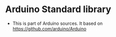 Arduino Standard library
========================

* This is part of Arduino sources. It based on https://github.com/arduino/Arduino
